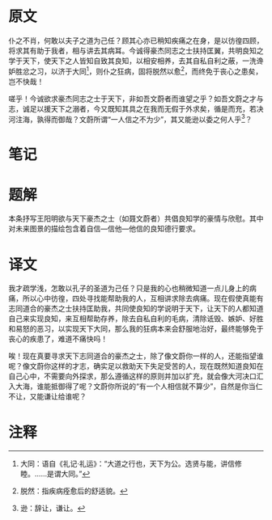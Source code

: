 # 原文
仆之不肖，何敢以夫子之道为己任？顾其心亦已稍知疾痛之在身，是以彷徨四顾，将求其有助于我者，相与讲去其病耳。今诚得豪杰同志之士扶持匡翼，共明良知之学于天下，使天下之人皆知自致其良知，以相安相养，去其自私自利之蔽，一洗谗妒胜忿之习，以济于大同[^1]，则仆之狂病，固将脱然以愈[^2]，而终免于丧心之患矣，岂不快哉！

嗟乎！今诚欲求豪杰同志之士于天下，非如吾文蔚者而谁望之乎？如吾文蔚之才与志，诚足以援天下之溺者，今又既知其具之在我而无假于外求矣，循是而充，若决河注海，孰得而御哉？文蔚所谓“一人信之不为少”，其又能逊以委之何人乎[^3]？
# 笔记

# 题解
本条抒写王阳明欲与天下豪杰之士（如聂文蔚者）共倡良知学的豪情与欣慰。其中对未来图景的描绘包含着自信—信他—他信的良知德行要求。
# 译文
我才疏学浅，怎敢以孔子的圣道为己任？只是我的心也稍微知道一点儿身上的病痛，所以心中彷徨，四处寻找能帮助我的人，互相讲求除去病痛。现在假使真能有志同道合的豪杰之士扶持匡助我，共同使良知的学说明于天下，让天下的人都知道自己来实现良知，来互相帮助存养，除去自私自利的毛病，清除诋毁、嫉妒、好胜和易怒的恶习，以实现天下大同，那么我的狂病本来会舒服地治好，最终能够免于丧心的疾患了，难道不痛快吗！

唉！现在真要寻求天下志同道合的豪杰之士，除了像文蔚你一样的人，还能指望谁呢？像文蔚你这样的才志，确实足以救助天下失足受苦的人，现在既然知道良知在自己心中，不需要向外探求，那么遵循这样的原则并加以扩充，就会像大河决口汇入大海，谁能抵御得了呢？文蔚你所说的“有一个人相信就不算少”，自然是你当仁不让，又能谦让给谁呢？
# 注释

[^1]: 大同：语自《礼记·礼运》：“大道之行也，天下为公。选贤与能，讲信修睦。……是谓大同。”
[^2]: 脱然：指疾病痊愈后的舒适貌。
[^3]: 逊：辞让，谦让。